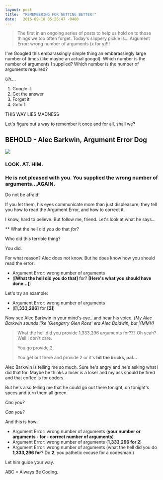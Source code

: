 ```yaml
---
layout: post
title:  "REMEMBERING FOR GETTING BETTER!"
date:   2016-09-18 05:26:47 -0400
---
```


> The first in an ongoing series of posts to help us hold on to those things we too often forget. Today's slippery pickle is...
Argument Error: wrong number of arguments (x for y)!!!

I've Googled this embarassingly simple thing an embarassingly large number of times (like maybe an actual googol).  Which number is the number of arguments I supplied?  Which number is the number of arguments required?

*Uh....*

1. Google it
2. Get the answer
3. Forget it
4. Goto 1

THIS WAY LIES MADNESS

Let's figure out a way to remember it once and for all, shall we?  

## BEHOLD - Alec Barkwin, Argument Error Dog ##

![](http://intheloose.com/wp-content/uploads/2014/07/23.jpg)

### LOOK. AT. HIM. ###

### He is not pleased with you.  You supplied the wrong number of arguments...AGAIN.

Do not be afraid!

If you let them, his eyes communicate more than just displeasure;  they tell you how to read the Argument Error, and  how to correct it.

I know, hard to believe.  But follow me, friend.  Let's look at what he says...

** What the hell did *you* do that *for*?

 Who did this terrible thing?

You did.  

For what reason?  Alec does not know.  But he does know how you should read the error:

* Argument Error: wrong number of arguments 
* (**[What the hell did you do that]** for? **[Here's what you should have done...]**)

Let's try an example:

* Argument Error: wrong number of arguments 
* (**[1,333,296]** for **[2]**)

Now see Alec Barkwin in your mind's eye...and hear his voice.
*(My Alec Barkwin sounds like 'Glengarry Glen Ross' era Alec Baldwin, but YMMV)*

> What the hell did you provide 1,333,296 arguments for???  Oh yeah?  Well I don't care.
> 
> You go provide 2.
> 
> You get out there and provide 2 or it's **hit the bricks, pal...**

Alec Barkwin is telling me so much.  Sure he's angry and he's asking what I did that for.  Maybe he thinks a loser is a loser and my ass should be fired and that coffee is for coders.

But he's also telling me that he could go out there tonight, on tonight's specs and turn them all green.

*Can you?*

*Can you?*

And this is how:

* Argument Error: wrong number of arguments (**your number or arguments - for - correct number of arguments**)
* Argument Error: wrong number of arguments (**1,333,296 for 2**)
* Argument Error: wrong number of arguments (what the hell did you do **1,333,296 for**? Do **2**, you pathetic excuse for a codesman.)

Let him guide your way.  

ABC = Always Be Coding.
